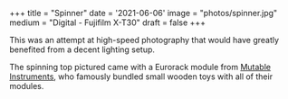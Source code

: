 +++
title = "Spinner"
date = '2021-06-06'
image = "photos/spinner.jpg"
medium = "Digital - Fujifilm X-T30"
draft = false 
+++

This was an attempt at high-speed photography that would have greatly benefited from a decent lighting setup.

The spinning top pictured came with a Eurorack module
from [Mutable Instruments](https://pichenettes.github.io/mutable-instruments-documentation),
who famously bundled small wooden toys with all of their modules.